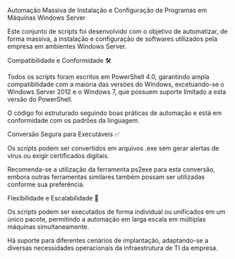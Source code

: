 Automação Massiva de Instalação e Configuração de Programas em Máquinas Windows Server

Este conjunto de scripts foi desenvolvido com o objetivo de automatizar, de forma massiva, a instalação e configuração de softwares utilizados pela empresa em ambientes Windows Server.

Compatibilidade e Conformidade 🛠️

Todos os scripts foram escritos em PowerShell 4.0, garantindo ampla compatibilidade com a maioria das versões do Windows, excetuando-se o Windows Server 2012 e o Windows 7, que possuem suporte limitado a esta versão do PowerShell.

O código foi estruturado seguindo boas práticas de automação e está em conformidade com os padrões da linguagem.

Conversão Segura para Executáveis ✅

Os scripts podem ser convertidos em arquivos .exe sem gerar alertas de vírus ou exigir certificados digitais.

Recomenda-se a utilização da ferramenta ps2exe para esta conversão, embora outras ferramentas similares também possam ser utilizadas conforme sua preferência.

Flexibilidade e Escalabilidade 🏢

Os scripts podem ser executados de forma individual ou unificados em um único pacote, permitindo a automação em larga escala em múltiplas máquinas simultaneamente.

Há suporte para diferentes cenários de implantação, adaptando-se a diversas necessidades operacionais da infraestrutura de TI da empresa.
